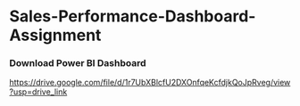 # Sales-Performance-Dashboard-Assignment
### Download Power BI Dashboard
https://drive.google.com/file/d/1r7UbXBlcfU2DXOnfqeKcfdjkQoJpRveg/view?usp=drive_link
